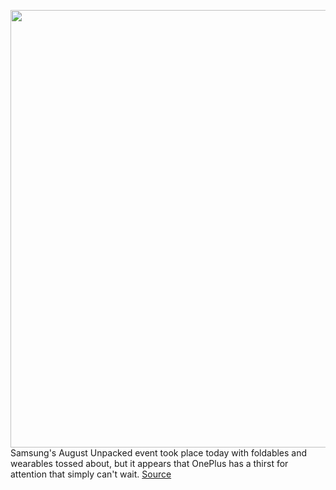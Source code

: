 <img src='https://cdn.vox-cdn.com/thumbor/WrIf6DxOX0nV316umNpyOPfxXrs=/0x0:1600x1089/1200x800/filters:focal(672x417:928x673)/cdn.vox-cdn.com/uploads/chorus_image/image/69705403/oneplus_dual_screen_tease.0.jpg' width='700px' /><br/>
Samsung's August Unpacked event took place today with foldables and wearables tossed about, but it appears that OnePlus has a thirst for attention that simply can't wait.
<a href='https://www.theverge.com/2021/8/10/22618252/dual-screen-oneplus-samsung-unpacked-foldable'> Source <a/>